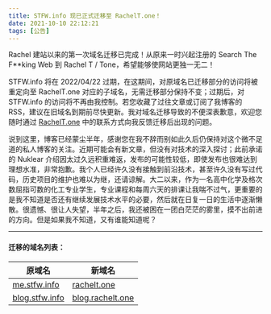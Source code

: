```yaml
---
title: STFW.info 现已正式迁移至 RachelT.one！
date: 2021-10-10 22:12:21
tags: [公告]
---
```


Rachel 建站以来的第一次域名迁移已完成！从原来一时兴起注册的 Search The F**king Web 到 Rachel T / Tone，希望能够使网站更独一无二！

STFW.info 将在 2022/04/22 过期，在这期间，对原域名已迁移部分的访问将被重定向至 RachelT.one 对应的子域名，无需迁移部分保持不变；过期后，对 STFW.info 的访问将不再由我控制。若您收藏了过往文章或订阅了我博客的 RSS，建议在旧域名到期前尽快更新。我对域名迁移导致的不便深表歉意，欢迎您随时通过 [RachelT.one](https://rachelt.one) 中的联系方式向我反馈迁移后出现的问题。

<!-- more -->

说到这里，博客已经蒙尘半年，感谢您在我不辞而别如此久后仍保持对这个微不足道的私人博客的关注。近期可能会有新文章，但没有对技术的深入探讨；此前承诺的 Nuklear 介绍因太过久远积重难返，发布的可能性较低，即使发布也很难达到理想水准，非常抱歉。我个人已经许久没有接触到前沿技术，甚至许久没有写过代码，历史项目的维护也难以为继，还请谅解。大二以来，作为一名高中化学及格次数屈指可数的化工专业学生，专业课程和每周六天的排课让我喘不过气，更重要的是我不知道是否还有继续发展技术水平的必要，然后就在日复一日的生活中逐渐懒散。很遗憾、很让人失望，半年之后，我还被困在一团白茫茫的雾里，摸不出前进的方向。但是如果我不知道，又有谁能知道呢？

***

#### 迁移的域名列表：

| 原域名                                   | 新域名                                       |
| ---------------------------------------- | -------------------------------------------- |
| [me.stfw.info](https://me.stfw.info)     | [rachelt.one](https://rachelt.one)           |
| [blog.stfw.info](https://blog.stfw.info) | [blog.rachelt.one](https://blog.rachelt.one) |


